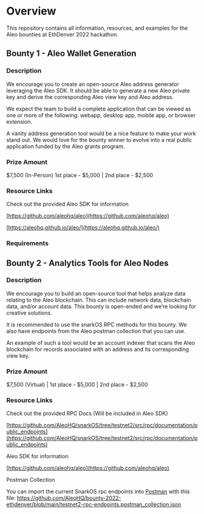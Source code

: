 # Overview
This repository contains all information, resources, and examples for the Aleo bounties at EthDenver 2022 hackathon.

## Bounty 1 - Aleo Wallet Generation

### Description

We encourage you to create an open-source Aleo address generator leveraging the Aleo SDK. It should be able to generate a new Aleo private key and derive the corresponding Aleo view key and Aleo address. 

We expect the team to build a complete application that can be viewed as one or more of the following: webapp, desktop app, mobile app, or browser extension. 

A vanity address generation tool would be a nice feature to make your work stand out. We would love for the bounty winner to evolve into a real public application funded by the Aleo grants program. 

### Prize Amount 
$7,500 (In-Person)  1st place - $5,000 | 2nd place - $2,500 

### Resource Links

Check out the provided Aleo SDK for information

[https://github.com/aleohq/aleo](https://github.com/aleohq/aleo)

[https://aleohq.github.io/aleo/](https://aleohq.github.io/aleo/)

### Requirements

## Bounty 2 - Analytics Tools for Aleo Nodes 

### Description 

We encourage you to build an open-source tool that helps analyze data relating to the Aleo blockchain. This can include network data, blockchain data, and/or account data. This bounty is open-ended and we’re looking for creative solutions. 

It is recommended to use the snarkOS RPC methods for this bounty. We also have endpoints from the Aleo postman collection that you can use.

An example of such a tool would be an account indexer that scans the Aleo blockchain for records associated with an address and its corresponding view key. 

### Prize Amount
$7,500 (Virtual) | 1st place - $5,000 | 2nd place - $2,500

### Resource Links
Check out the provided RPC Docs (Will be included in Aleo SDK)

[https://github.com/AleoHQ/snarkOS/tree/testnet2/src/rpc/documentation/public_endpoints](https://github.com/AleoHQ/snarkOS/tree/testnet2/src/rpc/documentation/public_endpoints)

Aleo SDK for information

[https://github.com/aleohq/aleo](https://github.com/aleohq/aleo)

Postman Collection

You can import the current SnarkOS rpc endpoints into [Postman](https://www.postman.com/) with this file:
https://github.com/AleoHQ/bounty-2022-ethdenver/blob/main/testnet2-rpc-endpoints.postman_collection.json

